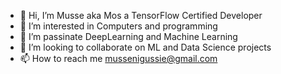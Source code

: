- 👋 Hi, I’m Musse aka Mos a TensorFlow Certified Developer
- 👀 I’m interested in Computers and programming
- 🌱 I’m passinate DeepLearning and Machine Learning
- 💞️ I’m looking to collaborate on ML and Data Science projects
- 📫 How to reach me mussenigussie@gmail.com

